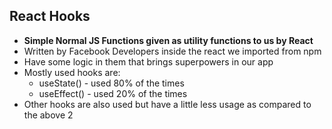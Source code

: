## React Hooks
- **Simple Normal JS Functions given as utility functions to us by React**
- Written by Facebook Developers inside the react we imported from npm
- Have some logic in them that brings superpowers in our app
- Mostly used hooks are: 
   - useState() - used 80% of the times
   - useEffect() - used 20% of the times
- Other hooks are also used but have a little less usage as compared to the above 2
